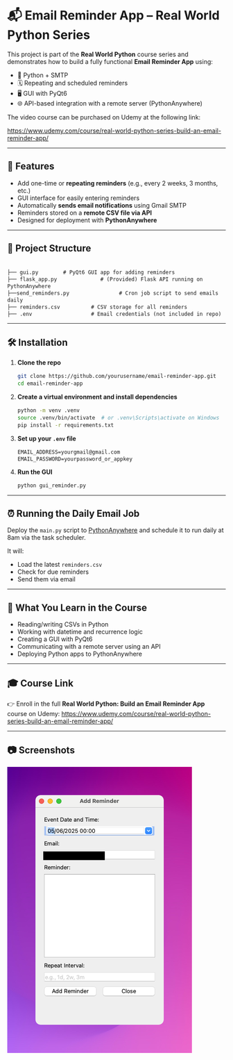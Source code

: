 # 📬 Email Reminder App – Real World Python Series

This project is part of the **Real World Python** course series and demonstrates how to build a fully functional **Email Reminder App** using:

- 📧 Python + SMTP
- 🗓️ Repeating and scheduled reminders
- 🖥️ GUI with PyQt6
- 🌐 API-based integration with a remote server (PythonAnywhere)

The video course can be purchased on Udemy at the following link:

https://www.udemy.com/course/real-world-python-series-build-an-email-reminder-app/

---

## 🚀 Features

- Add one-time or **repeating reminders** (e.g., every 2 weeks, 3 months, etc.)
- GUI interface for easily entering reminders
- Automatically **sends email notifications** using Gmail SMTP
- Reminders stored on a **remote CSV file via API**
- Designed for deployment with **PythonAnywhere**

---

## 📁 Project Structure

```

├── gui.py        # PyQt6 GUI app for adding reminders
├── flask_app.py              # (Provided) Flask API running on PythonAnywhere
├──send_reminders.py                # Cron job script to send emails daily
├── reminders.csv          # CSV storage for all reminders
├── .env                   # Email credentials (not included in repo)

````

---

## 🛠️ Installation

1. **Clone the repo**  
   ```bash
   git clone https://github.com/yourusername/email-reminder-app.git
   cd email-reminder-app
   ```

2. **Create a virtual environment and install dependencies**

   ```bash
   python -m venv .venv
   source .venv/bin/activate  # or .venv\Scripts\activate on Windows
   pip install -r requirements.txt
   ```

3. **Set up your `.env` file**

   ```
   EMAIL_ADDRESS=yourgmail@gmail.com
   EMAIL_PASSWORD=yourpassword_or_appkey
   ```

4. **Run the GUI**

   ```bash
   python gui_reminder.py
   ```

---

## ⏰ Running the Daily Email Job

Deploy the `main.py` script to [PythonAnywhere](https://www.pythonanywhere.com) and schedule it to run daily at 8am via the task scheduler.

It will:

* Load the latest `reminders.csv`
* Check for due reminders
* Send them via email

---

## 🧠 What You Learn in the Course

* Reading/writing CSVs in Python
* Working with datetime and recurrence logic
* Creating a GUI with PyQt6
* Communicating with a remote server using an API
* Deploying Python apps to PythonAnywhere

---

## 🎓 Course Link

👉 Enroll in the full **Real World Python: Build an Email Reminder App** course on Udemy: 
https://www.udemy.com/course/real-world-python-series-build-an-email-reminder-app/

---

## 📷 Screenshots
![image](assets/demo.png)


